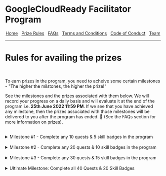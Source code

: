 # GoogleCloudReady Facilitator Program

<center>
    <a href="https://dot-space.github.io/GCRF-22/">Home</a>
    &nbsp;
    <a href="https://dot-space.github.io/GCRF-22/prize">Prize Rules</a>
    &nbsp;
    <a href="https://dot-space.github.io/GCRF-22/faqs">FAQs</a>
    &nbsp;
    <a href="https://dot-space.github.io/GCRF-22/tnc">Terms and Conditions</a>
    &nbsp;
    <a href="https://dot-space.github.io/GCRF-22/coc">Code of Conduct</a>
    &nbsp;
    <a href="https://dot-space.github.io/GCRF-22/team">Team</a>
</center>

---

<h1>Rules for availing the prizes</h1>
<br>
<p>
   To earn prizes in the program, you need to acheive some certain milestones - "The higher the milstones, the higher the prize!"

See the milestones and the prizes associated with them below. We will record your progress on a daily basis and will evaluate it at the end of the program i.e.<b> 25th June 2022 11:59 PM</b>. If we see that you have achieved any milestone, then the prizes associated with those milestones will be delivered to you after the program has ended. 🎊 (See the <a src="FAQs"> FAQs </a> section for more information on prizes).
</p>
<br>
<details>
<summary>Milestone #1 - Complete any 10 quests & 5 skill badges in the program</summary>

<br>
<p>
    You can earn the prizes* given below by just completing any 10 quests & 5 skill badges that are part of the program.

<b>Note:</b> Only the quest/skill badge completions after your enrolment date will be counted. Any quests/skill badges completed before the enrolment date won't be taken into account for this.
</p>
<br>
<br>

<img src="img/m1_prizes.png">

</details>
<br>

<details>
<summary>Milestone #2 - Complete any 20 quests & 10 skill badges in the program</summary>
<br>
<p>
    You can earn the prizes* given below by just completing any 20 quests & 10 skill badges that are part of the program.

Note:
1. Only the quest/skill badge completions after your enrolment date will be counted. Any quests/skill badges completed before the enrolment date won't be taken into account for this.
2. You will receive the prizes only for the milestone achieved and not for the ones before that.
</p>
<br>
<br>

<img src="img/m2_prizes.png">

</details>
<br>

<details>
<summary>Milestone #3 - Complete any 30 quests & 15 skill badges in the program</summary>
<br>

<p>
    You can earn the prizes* given below by just completing any 30 quests & 15 skill badges that are part of the program.

Note:
1. Only the quest/skill badge completions after your enrolment date will be counted. Any quests/skill badges completed before the enrolment date won't be taken into account for this.
2. You will receive the prizes only for the milestone achieved and not for the ones before that.
</p>
<br>
<br>

<img src="img/m3_prizes.png">

</details>
<br>

<details>
<summary>Ultimate Milestone: Complete all 40 Quests & 20 Skill Badges</summary>
<br>

<p>
    You can earn the prizes* given below by completing all 40 quests & 20 skill badges that are part of the program.

Note:
1. Only the quest/skill badge completions after your enrolment date will be counted. Any quests/skill badges completed before the enrolment date won't be taken into account for this.
2. You will receive the prizes only for the milestone achieved and not for the ones before that.

<b> FREE access to the Google Cloud Career Readiness program</b>
<p>
    Get a chance to grow your career using resources designed to build skills for a cloud-first workplace. The program will provide a chance to achieve industry-recognized credentials.

You can choose from 2 tracks in the program:
1. Associate Cloud Engineer track
2. Data Analyst track.

If you have already completed one of the tracks above, you can go for the other track. See the benefits of the program <a src="here">here</a> 
(Note: Please DO NOT apply through the website as you will get special access.)
</p>
</p>
<br>
<br>
<img src="img/m4_prizes.png">
<br>

